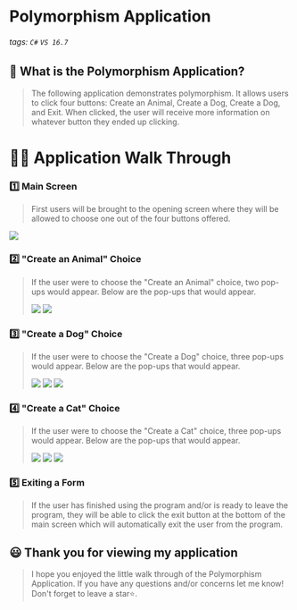 # Polymorphism Application

###### tags: `C#` `VS 16.7`


## 📝 What is the Polymorphism Application?
> The following application demonstrates polymorphism. It allows users to click four buttons: Create an Animal, Create a Dog, Create a Dog, and Exit. When clicked, the user will receive more information on whatever button they ended up clicking. 

# 👩‍🏫 Application Walk Through
### 1️⃣ Main Screen ###
> First users will be brought to the opening screen where they will be allowed to choose one out of the four buttons offered. 
> 
![](https://i.imgur.com/ZDNQQwU.jpg)

### 2️⃣ "Create an Animal" Choice ###
> If the user were to choose the "Create an Animal" choice, two pop-ups would appear. Below are the pop-ups that would appear. 
> 
>![](https://i.imgur.com/OdvtXkw.jpg) 
>![](https://i.imgur.com/EnhEi4X.jpg)

### 3️⃣ "Create a Dog" Choice ###
> If the user were to choose the "Create a Dog" choice, three pop-ups would appear. Below are the pop-ups that would appear. 
> 
>![](https://i.imgur.com/Fjlu7SQ.jpg)
>![](https://i.imgur.com/hSCIR5V.jpg)
>![](https://i.imgur.com/xXay8Sp.jpg)

### 4️⃣ "Create a Cat" Choice ###
> If the user were to choose the "Create a Cat" choice, three pop-ups would appear. Below are the pop-ups that would appear. 
> 
>![](https://i.imgur.com/3k961Rt.jpg)
>![](https://i.imgur.com/nXQm8DA.jpg)
>![](https://i.imgur.com/ZIDeEwt.jpg)

### 5️⃣ Exiting a Form ###
> If the user has finished using the program and/or is ready to leave the program, they will be able to click the exit button at the bottom of the main screen which will automatically exit the user from the program.

## 😃 Thank you for viewing my application ##
> I hope you enjoyed the little walk through of the Polymorphism Application. If you have any questions and/or concerns let me know! Don't forget to leave a star⭐️.
